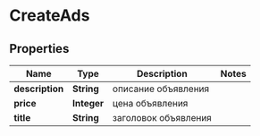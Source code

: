 

# CreateAds

## Properties

Name | Type | Description | Notes
------------ | ------------- | ------------- | -------------
**description** | **String** | описание объявления | 
**price** | **Integer** | цена объявления | 
**title** | **String** | заголовок объявления | 



